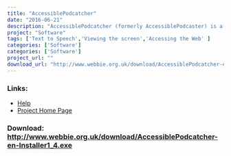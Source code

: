 ```yaml
---
title: "AccessiblePodcatcher"
date: "2016-06-21"
description: "AccessiblePodcatcher (formerly AccessiblePodcaster) is a simple way for blind and screen reader users to use podcasts."
project: "Software"
tags: ['Text to Speech','Viewing the screen','Accessing the Web' ]
categories: ['Software']
categories: ['Software']
project_url: ""
download_url: "http://www.webbie.org.uk/download/AccessiblePodcatcher-en-Installer1_4.exe"
---
```



### Links:
- <a href="http://www.oatsoft.org/Software/accessiblepodcatcher/help">Help</a>
- <a href="http://www.webbie.org.uk/accessiblepodcatcher/index.htm">Project Home Page</a>

### Download: http://www.webbie.org.uk/download/AccessiblePodcatcher-en-Installer1_4.exe 